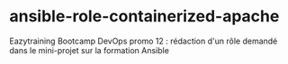 # ansible-role-containerized-apache
Eazytraining Bootcamp DevOps promo 12 : rédaction d'un rôle demandé dans le mini-projet sur la formation Ansible
